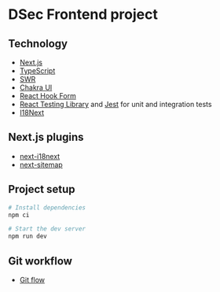 # DSec Frontend project

## Technology

- [Next.js](https://nextjs.org/)
- [TypeScript](https://www.typescriptlang.org/)
- [SWR](https://swr.vercel.app/)
- [Chakra UI](https://chakra-ui.com/)
- [React Hook Form](https://react-hook-form.com/)
- [React Testing Library](https://testing-library.com/docs/react-testing-library/intro) and [Jest](https://jestjs.io/) for unit and integration tests
- [I18Next](https://www.i18next.com/)

## Next.js plugins

- [next-i18next](https://github.com/i18next/next-i18next)
- [next-sitemap](https://github.com/iamvishnusankar/next-sitemap)

## Project setup

```bash
# Install dependencies
npm ci

# Start the dev server
npm run dev
```

## Git workflow

- [Git flow](https://www.atlassian.com/git/tutorials/comparing-workflows/gitflow-workflow)
